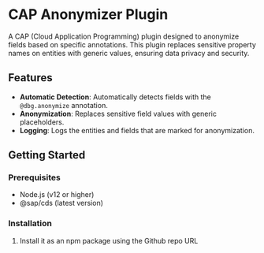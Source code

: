 # CAP Anonymizer Plugin

A CAP (Cloud Application Programming) plugin designed to anonymize fields based on specific annotations. This plugin replaces sensitive property names on entities with generic values, ensuring data privacy and security.

## Features

- **Automatic Detection**: Automatically detects fields with the `@dbg.anonymize` annotation.
- **Anonymization**: Replaces sensitive field values with generic placeholders.
- **Logging**: Logs the entities and fields that are marked for anonymization.

## Getting Started

### Prerequisites

- Node.js (v12 or higher)
- @sap/cds (latest version)

### Installation

1. Install it as an npm package using the Github repo URL